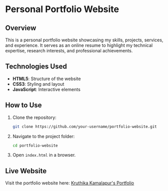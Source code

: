 # Personal Portfolio Website

## Overview
This is a personal portfolio website showcasing my skills, projects, services, and experience. It serves as an online resume to highlight my technical expertise, research interests, and professional achievements.

## Technologies Used
- **HTML5**: Structure of the website
- **CSS3**: Styling and layout
- **JavaScript**: Interactive elements

## How to Use
1. Clone the repository:
   ```sh
   git clone https://github.com/your-username/portfolio-website.git
   ```
2. Navigate to the project folder:
   ```sh
   cd portfolio-website
   ```
3. Open `index.html` in a browser.


## Live Website
Visit the portfolio website here: [Kruthika Kamalapur's Portfolio](https://kruthikakamalapur.github.io/Portfolio/)



